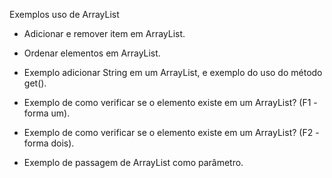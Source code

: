 Exemplos uso de ArrayList

 - Adicionar e remover item em ArrayList.

 - Ordenar elementos em ArrayList.

 - Exemplo adicionar String em um ArrayList, e exemplo do uso do método get(). 

 - Exemplo de como verificar se o elemento existe em um ArrayList? (F1 - forma um).

 - Exemplo de como verificar se o elemento existe em um ArrayList? (F2 - forma dois).

 - Exemplo de passagem de ArrayList como parâmetro.
